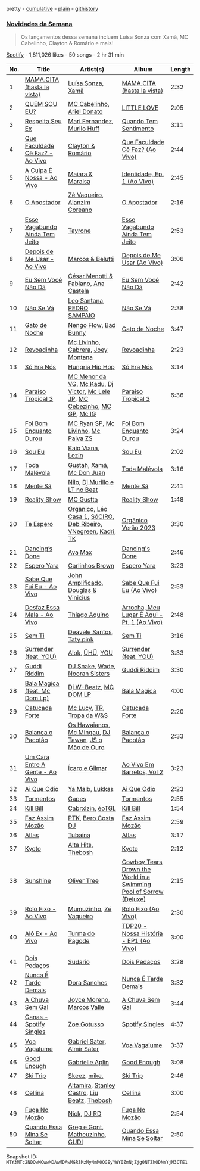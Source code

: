 pretty - [cumulative](/playlists/cumulative/37i9dQZF1DX34KNiFQJNVm.md) - [plain](/playlists/plain/37i9dQZF1DX34KNiFQJNVm) - [githistory](https://github.githistory.xyz/mackorone/spotify-playlist-archive/blob/main/playlists/plain/37i9dQZF1DX34KNiFQJNVm)

### [Novidades da Semana](https://open.spotify.com/playlist/37i9dQZF1DX34KNiFQJNVm)

> Os lançamentos dessa semana incluem Luísa Sonza com Xamã, MC Cabelinho, Clayton & Romário e mais!

[Spotify](https://open.spotify.com/user/spotify) - 1,811,026 likes - 50 songs - 2 hr 31 min

| No. | Title | Artist(s) | Album | Length |
|---|---|---|---|---|
| 1 | [MAMA.CITA \(hasta la vista\)](https://open.spotify.com/track/2m6ZDDrTvDQtKbwNFyI3r5) | [Luísa Sonza](https://open.spotify.com/artist/4PzYKhC14sTJNEr0dzoo0d), [Xamã](https://open.spotify.com/artist/5YwzDz4RJfTiMHS4tdR5Lf) | [MAMA.CITA \(hasta la vista\)](https://open.spotify.com/album/4LphJdIxg6Mf8FzNOa5hbX) | 2:32 |
| 2 | [QUEM SOU EU?](https://open.spotify.com/track/6E8KBuOUM9e23f9fyHsDU1) | [MC Cabelinho](https://open.spotify.com/artist/1WQBwwssN6r8DSjUlkyUGW), [Ariel Donato](https://open.spotify.com/artist/7H3XEvrS2PsNzM76MczgHJ) | [LITTLE LOVE](https://open.spotify.com/album/0YSpRv5TQFxz2im8ijEglV) | 2:05 |
| 3 | [Respeita Seu Ex](https://open.spotify.com/track/2ryeIBjDGoVmvK45BmFXpM) | [Mari Fernandez](https://open.spotify.com/artist/0BHm7qbh3ENxvXzkQAG7MP), [Murilo Huff](https://open.spotify.com/artist/3hq7WoPJsrRP0KMSLhUgRz) | [Quando Tem Sentimento](https://open.spotify.com/album/7fZqPB6JuG0QJtjPOqip6i) | 3:11 |
| 4 | [Que Faculdade Cê Faz? \- Ao Vivo](https://open.spotify.com/track/6izCSgYDSUTThIXzEIMAlC) | [Clayton & Romário](https://open.spotify.com/artist/1tKrZaph4cLsnEdqC5BNEQ) | [Que Faculdade Cê Faz? \(Ao Vivo\)](https://open.spotify.com/album/4ZPSB0m7oDRLF7B2A1m7fv) | 2:44 |
| 5 | [A Culpa É Nossa \- Ao Vivo](https://open.spotify.com/track/7nwHsYxiuHo98dLI7UVkyn) | [Maiara & Maraisa](https://open.spotify.com/artist/59jlthNnbmim5l9tmNA7se) | [Identidade, Ep\. 1 \(Ao Vivo\)](https://open.spotify.com/album/28lkxsDDOs1MlWhomdvLcF) | 2:45 |
| 6 | [O Apostador](https://open.spotify.com/track/4JCNKUDiJi9GOKjfur6R9S) | [Zé Vaqueiro](https://open.spotify.com/artist/5K8Rmjmf4RZFffz94EmBRt), [Alanzim Coreano](https://open.spotify.com/artist/3z1hkcmUuBH6lmB91l73MC) | [O Apostador](https://open.spotify.com/album/5Djfedu3tD8JnJ27Te8LcX) | 2:16 |
| 7 | [Esse Vagabundo Ainda Tem Jeito](https://open.spotify.com/track/3FH2eoqZdOHUiGXoMFIZ5E) | [Tayrone](https://open.spotify.com/artist/2T1se5h5FRkw7ZfR7yxdlm) | [Esse Vagabundo Ainda Tem Jeito](https://open.spotify.com/album/6gR4tYS85kl1qv8v9ILig0) | 2:53 |
| 8 | [Depois de Me Usar \- Ao Vivo](https://open.spotify.com/track/3QYaV3cksetbTLUwcRo0Jg) | [Marcos & Belutti](https://open.spotify.com/artist/0NsJZ5PMjqghGDuMzY7CuT) | [Depois de Me Usar \(Ao Vivo\)](https://open.spotify.com/album/3zypQfdAZriusDhTlBqzQS) | 3:06 |
| 9 | [Eu Sem Você Não Dá](https://open.spotify.com/track/3i9lb6mvUzFcdrTA1oB103) | [César Menotti & Fabiano](https://open.spotify.com/artist/08yxJfM5RnFAjJvMJIFnvh), [Ana Castela](https://open.spotify.com/artist/2CKOmarVWvWqkNWUatHCex) | [Eu Sem Você Não Dá](https://open.spotify.com/album/5fbHZFXpBNclYFC4iKdeqm) | 2:42 |
| 10 | [Não Se Vá](https://open.spotify.com/track/0XoFdDHxXJ0SqgomwiLAet) | [Leo Santana](https://open.spotify.com/artist/7KVJCU4z5L4EUHILL8aMxR), [PEDRO SAMPAIO](https://open.spotify.com/artist/5wbf52LA6kcaboHSN6NEF1) | [Não Se Vá](https://open.spotify.com/album/5ZDXO9LppxZbYNaqD1L1Rf) | 2:38 |
| 11 | [Gato de Noche](https://open.spotify.com/track/54ELExv56KCAB4UP9cOCzC) | [Ñengo Flow](https://open.spotify.com/artist/12vb80Km0Ew53ABfJOepVz), [Bad Bunny](https://open.spotify.com/artist/4q3ewBCX7sLwd24euuV69X) | [Gato de Noche](https://open.spotify.com/album/2GS2h80Dp8rFdGEa0j0JhH) | 3:47 |
| 12 | [Revoadinha](https://open.spotify.com/track/1L8sSIOGwBF1ylXbkqSCRT) | [Mc Livinho](https://open.spotify.com/artist/7me0S5Z40qVWj3gzyK8aC3), [Cabrera](https://open.spotify.com/artist/0f8YWLcN51Um9z8C1fbEr2), [Joey Montana](https://open.spotify.com/artist/3ATyg4fGC9F8trfb0GRWmX) | [Revoadinha](https://open.spotify.com/album/75gsCOrNF1vNfcv0bLyJwT) | 2:23 |
| 13 | [Só Era Nós](https://open.spotify.com/track/7nJ4wRW6vdHLR7FosmdeAT) | [Hungria Hip Hop](https://open.spotify.com/artist/0vLuOi2k62sHujIfplInlK) | [Só Era Nós](https://open.spotify.com/album/4xm2JGYOqNOYNkHdqGG7bf) | 3:14 |
| 14 | [Paraíso Tropical 3](https://open.spotify.com/track/1aGFBYrWGHTBzkVlAZvfm5) | [MC Menor da VG](https://open.spotify.com/artist/4maKTxhTIDEnWKra7wEIMR), [Mc Kadu](https://open.spotify.com/artist/21ELc2P2rA3Cu6xw3VWqvv), [Dj Victor](https://open.spotify.com/artist/5kKzlgNRX8FgC6Bni5DNNC), [Mc Lele JP](https://open.spotify.com/artist/1mV9h1AwhRXSjBFcYpajgY), [MC Cebezinho](https://open.spotify.com/artist/5Dz2FizMLqV0Cr3c8uhEcF), [MC GP](https://open.spotify.com/artist/5s27i7oqhNWIcE4HeoVdq0), [Mc IG](https://open.spotify.com/artist/2q9wk5fkeU2C9CgCKdh4AN) | [Paraíso Tropical 3](https://open.spotify.com/album/1yG3V90FwQzFuy8RPxtNmO) | 6:36 |
| 15 | [Foi Bom Enquanto Durou](https://open.spotify.com/track/3yW6nEvcv3mF93BOgSpSgV) | [MC Ryan SP](https://open.spotify.com/artist/75i9GaW2MJUgt4BkdUnuUY), [Mc Livinho](https://open.spotify.com/artist/7me0S5Z40qVWj3gzyK8aC3), [Mc Paiva ZS](https://open.spotify.com/artist/0gHj4MPwwcZ8Zl9CY0hqT5) | [Foi Bom Enquanto Durou](https://open.spotify.com/album/1lWUT3QNHmXM9n9pu4CdJB) | 3:24 |
| 16 | [Sou Eu](https://open.spotify.com/track/0ahG0JBHpKhqA5o7J51WmB) | [Kaio Viana](https://open.spotify.com/artist/2XGuDrQEuJXo3FfBQMeUn4), [Lezin](https://open.spotify.com/artist/2JcdqbrYd99HWzPaBRCSfp) | [Sou Eu](https://open.spotify.com/album/3OHJRDxHQgaaOJpdLGMYx3) | 2:02 |
| 17 | [Toda Malévola](https://open.spotify.com/track/1Sog3ja6kO7LkugqHZdrEK) | [Gustah](https://open.spotify.com/artist/0nzfP49X2nrzmmkwZf180L), [Xamã](https://open.spotify.com/artist/5YwzDz4RJfTiMHS4tdR5Lf), [Mc Don Juan](https://open.spotify.com/artist/7Lmrb6KcIzfkmgbtokjsAL) | [Toda Malévola](https://open.spotify.com/album/4eOTa398Hc7UBahLKwfJxD) | 3:16 |
| 18 | [Mente Sã](https://open.spotify.com/track/4RgnoODPIT6HFGVqOBcLok) | [Nilo](https://open.spotify.com/artist/5uD6uRKj2xYxpqx8bscaco), [Dj Murillo e LT no Beat](https://open.spotify.com/artist/1Zl5Ac1YyOHBkJKInGxbaS) | [Mente Sã](https://open.spotify.com/album/2gxY3Hl8vZzsamTPvkPgHt) | 2:41 |
| 19 | [Reality Show](https://open.spotify.com/track/2JtLPDaH0o9UEBVGlmJeWl) | [MC Gustta](https://open.spotify.com/artist/1Rpp9XZ2UUDmW81JvQP1at) | [Reality Show](https://open.spotify.com/album/5nrKRbMivxw62ELW5X1SQ4) | 1:48 |
| 20 | [Te Espero](https://open.spotify.com/track/6Sl0RHD51w2vnb0M5TX09k) | [Orgânico](https://open.spotify.com/artist/5UOOgRWguRmVZo1voJuQpf), [Léo Casa 1](https://open.spotify.com/artist/5CLH6SMhWas8Ed7W9YZjJD), [SóCIRO](https://open.spotify.com/artist/3rS2eMg4fwgs0ViHxkxuUz), [Deb Ribeiro](https://open.spotify.com/artist/06v3ak9dY0QtSzyR0XKb6N), [VNegreen](https://open.spotify.com/artist/6wqRhQBrvbrjle8kCuEDRG), [Kadri](https://open.spotify.com/artist/080IizDi2wwWfkw1zPdBZz), [TK](https://open.spotify.com/artist/3BZG7SUknCMhBAKY4Doe0j) | [Orgânico Verão 2023](https://open.spotify.com/album/0eGnjuEmnPCAepsfDSTkim) | 3:30 |
| 21 | [Dancing’s Done](https://open.spotify.com/track/06yG42F8p8l621YLki0rp2) | [Ava Max](https://open.spotify.com/artist/4npEfmQ6YuiwW1GpUmaq3F) | [Dancing's Done](https://open.spotify.com/album/6QqKTzhLeJmJBvueUe0Lf7) | 2:46 |
| 22 | [Espero Yara](https://open.spotify.com/track/5fK9AopZhXecFmSWHDvg8N) | [Carlinhos Brown](https://open.spotify.com/artist/5jvQoouPSDvUEwynz5KPpv) | [Espero Yara](https://open.spotify.com/album/7zrh8ga8Mt6e4RGTs4icNU) | 3:23 |
| 23 | [Sabe Que Fui Eu \- Ao Vivo](https://open.spotify.com/track/5llh1mrXQTUrnQxAVckvd4) | [John Amplificado](https://open.spotify.com/artist/2zjdf1M6DGPcBFnvEYmydy), [Douglas & Vinicius](https://open.spotify.com/artist/7M83IzPXGA4ClZJ5reW2Ro) | [Sabe Que Fui Eu \(Ao Vivo\)](https://open.spotify.com/album/41GMJgbNUSMpmxirvTyoOe) | 2:53 |
| 24 | [Desfaz Essa Mala \- Ao Vivo](https://open.spotify.com/track/64qEfvnyGyHGNaeBm0JAqQ) | [Thiago Aquino](https://open.spotify.com/artist/7yPoxj2lXWy7J4ixQHVubk) | [Arrocha, Meu Lugar É Aqui \- Pt\. 1 \(Ao Vivo\)](https://open.spotify.com/album/1lrdKdXhsqVZ2DzLJgaPG1) | 2:48 |
| 25 | [Sem Ti](https://open.spotify.com/track/2qUnP4hviknFSkZWPS6opK) | [Deavele Santos](https://open.spotify.com/artist/4pby53BFNfng1G88nYhBaM), [Taty pink](https://open.spotify.com/artist/0zp4Tuw2qRqrPTZyBkk8pS) | [Sem Ti](https://open.spotify.com/album/2zMB2vSKNlmxIw3TwSK34q) | 3:16 |
| 26 | [Surrender \(feat\. YOU\)](https://open.spotify.com/track/4v0SRIKcYUkNYhK2zLA6nf) | [Alok](https://open.spotify.com/artist/0NGAZxHanS9e0iNHpR8f2W), [ÜHÜ](https://open.spotify.com/artist/0kX81k87cBgYN7KffDI3fC), [YOU](https://open.spotify.com/artist/266PvBAoJzPdxt3dgkEsBW) | [Surrender \(feat\. YOU\)](https://open.spotify.com/album/6CeALTTb9SCKKEIzaQC8xl) | 3:33 |
| 27 | [Guddi Riddim](https://open.spotify.com/track/5yN3wXc6fvM5SPTFjL6c4G) | [DJ Snake](https://open.spotify.com/artist/540vIaP2JwjQb9dm3aArA4), [Wade](https://open.spotify.com/artist/09iEIVQVBtTVjiuEdqqkIR), [Nooran Sisters](https://open.spotify.com/artist/2gFFvbbdzYzzWltI2HkZEV) | [Guddi Riddim](https://open.spotify.com/album/5LzVNj3OCqcPbYV9eV9CaN) | 3:30 |
| 28 | [Bala Magica \(feat\. Mc Dom Lp\)](https://open.spotify.com/track/5nZNRgjWoS5AiRMPw2U4RX) | [Dj W\-Beatz](https://open.spotify.com/artist/1359cXd992MwCyGCgbPDcS), [MC DOM LP](https://open.spotify.com/artist/1IDgBR9gfIJOS5lB7SwE6W) | [Bala Magica](https://open.spotify.com/album/6AWtyrmsqUUZXtPwR7B4iF) | 4:00 |
| 29 | [Catucada Forte](https://open.spotify.com/track/5kZWnBoD5YpX3fm5o613zU) | [Mc Lucy](https://open.spotify.com/artist/44bzWn6GQs6zVXvnYtqIMa), [TR](https://open.spotify.com/artist/2CotyFTVKWR1jJLPTrrjdu), [Tropa da W&S](https://open.spotify.com/artist/1APqNiQUA2XpwLEbywSWmZ) | [Catucada Forte](https://open.spotify.com/album/2t5Zfy6wBlXI7xs0WYoLnE) | 2:20 |
| 30 | [Balança o Pacotão](https://open.spotify.com/track/3Rb2bm7vBg6oC6DmJGC1hH) | [Os Hawaianos](https://open.spotify.com/artist/6f6ccYxDNgsPCMemKceSY4), [Mc Mingau](https://open.spotify.com/artist/7tSLlq2b06iN7Z25KkrnhE), [DJ Tawan](https://open.spotify.com/artist/2ydsW9VfcxiyJBwUj1LM5b), [JS o Mão de Ouro](https://open.spotify.com/artist/7C7NNCiIFavKH6oDarjp0v) | [Balança o Pacotão](https://open.spotify.com/album/1abo1rlNJCPqqqx7bTSZt8) | 2:33 |
| 31 | [Um Cara Entre A Gente \- Ao Vivo](https://open.spotify.com/track/6xEcO7Mdr8S6CrK6lAr0tp) | [Ícaro e Gilmar](https://open.spotify.com/artist/6Wlvsn3IPHiZwAv02lB5eC) | [Ao Vivo Em Barretos, Vol 2](https://open.spotify.com/album/0me0ldYwg8LqZN983S2CWJ) | 3:23 |
| 32 | [Ai Que Ódio](https://open.spotify.com/track/02ENXTJBQJFcg0w7eHWANc) | [Ya Malb](https://open.spotify.com/artist/4TQQfni0Ql808AhLVD7Tdo), [Lukkas](https://open.spotify.com/artist/3yJOjR6PkQh6QU6ZB8waUL) | [Ai Que Ódio](https://open.spotify.com/album/4DkCaecbSss1oqA6oyJ93X) | 2:23 |
| 33 | [Tormentos](https://open.spotify.com/track/1EfLZnZuJ4SADFcprkEGEB) | [Gapes](https://open.spotify.com/artist/3ADff4whbAS71o4L1B3vYu) | [Tormentos](https://open.spotify.com/album/0246qMwTjAiBp5zo6eBG1Q) | 2:55 |
| 34 | [Kill Bill](https://open.spotify.com/track/4TrKCg0oc48gSXKJLnblmK) | [Cabrxlzin](https://open.spotify.com/artist/72ZS9JdFcROgzmTG2jmhkF), [éoTGL](https://open.spotify.com/artist/5h32OOrRYLBSUfE7COLjfx) | [Kill Bill](https://open.spotify.com/album/3KXG1yHvYqitTfkgQet0Vw) | 1:54 |
| 35 | [Faz Assim Mozão](https://open.spotify.com/track/5Y9Ovmryvd6AAxRo20UWR3) | [PTK](https://open.spotify.com/artist/4M7XfX7J0sw520nrZXkbpL), [Bero Costa DJ](https://open.spotify.com/artist/4m3zOv7q3RCCDkEI506vxD) | [Faz Assim Mozão](https://open.spotify.com/album/5CcgaUjR3LI7WSnwARqJCw) | 2:59 |
| 36 | [Atlas](https://open.spotify.com/track/3YsdZggiGGgqyHlzG39QOu) | [Tubaína](https://open.spotify.com/artist/5aJbzurT6OT2V55swJzGpf) | [Atlas](https://open.spotify.com/album/5iieLwrwbzjobOhhhc4Jey) | 3:17 |
| 37 | [Kyoto](https://open.spotify.com/track/0Te9kCSKeaet7D6Y1yewiw) | [Alta Hits](https://open.spotify.com/artist/5gSCmAPeZWVeVIfW2i2Pyv), [Thebosh](https://open.spotify.com/artist/6NCFegwTfE1dbVEOPrAGxI) | [Kyoto](https://open.spotify.com/album/3wChJGLMZmHjWOALRqH1QZ) | 2:12 |
| 38 | [Sunshine](https://open.spotify.com/track/1Q9j9J64lNWMJPuKP3Wd14) | [Oliver Tree](https://open.spotify.com/artist/6TLwD7HPWuiOzvXEa3oCNe) | [Cowboy Tears Drown the World in a Swimming Pool of Sorrow \(Deluxe\)](https://open.spotify.com/album/3HnZ8f1qXz3I9XrLAxOnSv) | 2:15 |
| 39 | [Rolo Fixo \- Ao Vivo](https://open.spotify.com/track/66mP3vFqdFBQMcQHVlcftA) | [Mumuzinho](https://open.spotify.com/artist/34dfPo3Zi55yM6oV46q4y7), [Zé Vaqueiro](https://open.spotify.com/artist/5K8Rmjmf4RZFffz94EmBRt) | [Rolo Fixo \(Ao Vivo\)](https://open.spotify.com/album/1QMdbHtKOwuh3DlaVfdOJO) | 2:30 |
| 40 | [Alô Ex \- Ao Vivo](https://open.spotify.com/track/2rjEhpnvap7qEhVnpA5AEu) | [Turma do Pagode](https://open.spotify.com/artist/5JG9GISYjRLQUJMH2C6iJ5) | [TDP20 \- Nossa História \- EP1 \(Ao Vivo\)](https://open.spotify.com/album/0sQyaAMC0SbrSCZ7NYeyL8) | 3:00 |
| 41 | [Dois Pedaços](https://open.spotify.com/track/7DNgJ4zCFLctFGZ9EPuPK5) | [Sudario](https://open.spotify.com/artist/6lzcI2dGSaJ7NbEFNooqXu) | [Dois Pedaços](https://open.spotify.com/album/1teDpfucR71TLCUAD7Erco) | 3:28 |
| 42 | [Nunca É Tarde Demais](https://open.spotify.com/track/5yxGCOplmlkNdNZ5U8JxiV) | [Dora Sanches](https://open.spotify.com/artist/229B0BZwb8NWvQpmt5rXJR) | [Nunca É Tarde Demais](https://open.spotify.com/album/3snUxZs2HImzQwsy1oVDT3) | 3:32 |
| 43 | [A Chuva Sem Gal](https://open.spotify.com/track/51n8FkiDdHnpdCpWceridp) | [Joyce Moreno](https://open.spotify.com/artist/5644bJMU3NkJN0edhyHV3v), [Marcos Valle](https://open.spotify.com/artist/5I0EPnV9gwrZYTbScjnaOk) | [A Chuva Sem Gal](https://open.spotify.com/album/6wLGkIhbIdCXVxUSMwQCxx) | 3:44 |
| 44 | [Ganas \- Spotify Singles](https://open.spotify.com/track/57i3tg8kJYRL13vZqoq0kC) | [Zoe Gotusso](https://open.spotify.com/artist/3XBw8ImFEo86mEB2dYh0vS) | [Spotify Singles](https://open.spotify.com/album/2M8YCuo32nPRMyIXdq6aCX) | 4:37 |
| 45 | [Voa Vagalume](https://open.spotify.com/track/6Ni9sKJ0oAnDq1l3zIdX8s) | [Gabriel Sater](https://open.spotify.com/artist/5MsxOIfsWuPgRUutDsT0PI), [Almir Sater](https://open.spotify.com/artist/2JnNhPT0sQvhKOyLqDKRuP) | [Voa Vagalume](https://open.spotify.com/album/4FIzrE1QwsiRdtFuq78p2z) | 3:37 |
| 46 | [Good Enough](https://open.spotify.com/track/5ubhHVO4Zk3Z5rEc067YBB) | [Gabrielle Aplin](https://open.spotify.com/artist/3w6zswp5THsSKYLICUbDTZ) | [Good Enough](https://open.spotify.com/album/5a79iYbVq5Gpor4febLhQP) | 3:08 |
| 47 | [Ski Trip](https://open.spotify.com/track/66uplMFfrTOXEg7yIaclTk) | [Skeez](https://open.spotify.com/artist/2VWRwW6HEugI8FWTDv9exG), [mike.](https://open.spotify.com/artist/5G9kmDLg3OeUyj8KVBLzbu) | [Ski Trip](https://open.spotify.com/album/5kgvLzREOpVSYSG86kauFk) | 2:46 |
| 48 | [Cellina](https://open.spotify.com/track/1UsZbnYnEU3DgyFiM4n7RU) | [Altamira](https://open.spotify.com/artist/12xPPAGu03vdZR3AmWNIxZ), [Stanley Castro](https://open.spotify.com/artist/7LLv5yYIB0JNOIiYBeOGah), [Liu Beatz](https://open.spotify.com/artist/106xNJkxSAfb0o8GIt6joQ), [Thebosh](https://open.spotify.com/artist/6NCFegwTfE1dbVEOPrAGxI) | [Cellina](https://open.spotify.com/album/5IyMTRwkAPVPDNf6joX25R) | 3:00 |
| 49 | [Fuga No Mozão](https://open.spotify.com/track/0ozFxV70lAulmVk7xHDjza) | [Nick](https://open.spotify.com/artist/1ZP5WN5wYU8gTpjOygihSM), [DJ RD](https://open.spotify.com/artist/0tvACMjTDrW7HCo4F2wiIb) | [Fuga No Mozão](https://open.spotify.com/album/1HsTuOUqXfdewxXdUsGXtT) | 2:54 |
| 50 | [Quando Essa Mina Se Soltar](https://open.spotify.com/track/2H7qqEuguiXsiaKoHSXAAB) | [Greg e Gont](https://open.spotify.com/artist/3j5G36WYo5pVj5ZkSCip2z), [Matheuzinho](https://open.spotify.com/artist/1JQLCxphQYlnbokiEvfB8o), [GUDI](https://open.spotify.com/artist/6IOnGfED9G9QWwZUTlUUH9) | [Quando Essa Mina Se Soltar](https://open.spotify.com/album/5fhksu00Sdp3Q2AL234I5E) | 2:50 |

Snapshot ID: `MTY3MTc2NDQwMCwwMDAwMDAwMGRlMzMyNmM0OGEyYWY0ZmNjZjg0NTZkODNmYjM3OTE1`
